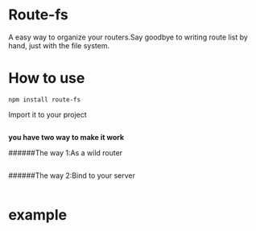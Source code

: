 Route-fs
========

A easy way to organize your routers.Say goodbye to writing route list by hand, just with the file system.

How to use
==========

```
npm install route-fs
```

Import it to your project
```javascript

```

**you have two way to make it work**

######The way 1:As a wild router
```javascript

```

######The way 2:Bind to your server
```javascript


```

example
=======